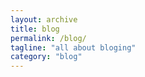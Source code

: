 ```yaml
---
layout: archive
title: blog
permalink: /blog/
tagline: "all about bloging"
category: "blog"
---
```

